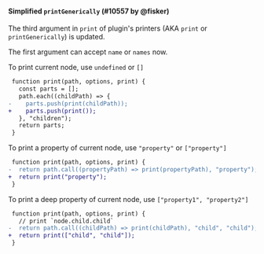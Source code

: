#### Simplified `printGenerically` (#10557 by @fisker)

The third argument in `print` of plugin's printers (AKA `print` or `printGenerically`) is updated.

The first argument can accept `name` or `names` now.

To print current node, use `undefined` or `[]`

```diff
 function print(path, options, print) {
   const parts = [];
   path.each((childPath) => {
-    parts.push(print(childPath));
+    parts.push(print());
   }, "children");
   return parts;
 }
```

To print a property of current node, use `"property"` or `["property"]`

```diff
 function print(path, options, print) {
-  return path.call((propertyPath) => print(propertyPath), "property");
+  return print("property");
 }
```

To print a deep property of current node, use `["property1", "property2"]`

```diff
 function print(path, options, print) {
   // print `node.child.child`
-  return path.call((childPath) => print(childPath), "child", "child");
+  return print(["child", "child"]);
 }
```
